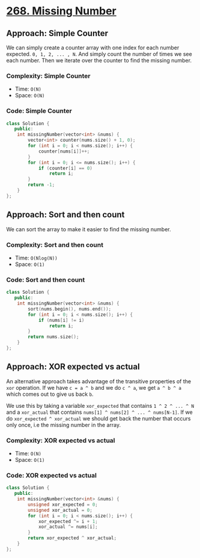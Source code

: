 # [268. Missing Number](https://leetcode.com/problems/missing-number/description/)

## Approach: Simple Counter

We can simply create a counter array with one index for each number expected.
`0, 1, 2, ... , N`. And simply count the number of times we see each number.
Then we iterate over the counter to find the missing number.

### Complexity: Simple Counter

-   Time: `O(N)`
-   Space: `O(N)`

### Code: Simple Counter

```cpp
class Solution {
   public:
    int missingNumber(vector<int> &nums) {
        vector<int> counter(nums.size() + 1, 0);
        for (int i = 0; i < nums.size(); i++) {
            counter[nums[i]]++;
        }
        for (int i = 0; i <= nums.size(); i++) {
            if (counter[i] == 0)
                return i;
        }
        return -1;
    }
};
```

## Approach: Sort and then count

We can sort the array to make it easier to find the missing number.

### Complexity: Sort and then count

-   Time: `O(Nlog(N))`
-   Space: `O(1)`

### Code: Sort and then count

```cpp
class Solution {
   public:
    int missingNumber(vector<int> &nums) {
        sort(nums.begin(), nums.end());
        for (int i = 0; i < nums.size(); i++) {
            if (nums[i] != i)
                return i;
        }
        return nums.size();
    }
};
```

## Approach: XOR expected vs actual

An alternative approach takes advantage of the transitive properties of the
`xor` operation. If we have `c = a ^ b` and we do `c ^ a`, we get `a ^ b ^ a`
which comes out to give us back `b`.

We use this by taking a variable `xor_expected` that contains `1 ^ 2 ^ ... ^ N`
and a `xor_actual` that contains `nums[1] ^ nums[2] ^ ... ^ nums[N-1]`. If we do
`xor_expected ^ xor_actual` we should get back the number that occurs only once,
i.e the missing number in the array.

### Complexity: XOR expected vs actual

-   Time: `O(N)`
-   Space: `O(1)`

### Code: XOR expected vs actual

```cpp
class Solution {
   public:
    int missingNumber(vector<int> &nums) {
        unsigned xor_expected = 0;
        unsigned xor_actual = 0;
        for (int i = 0; i < nums.size(); i++) {
            xor_expected ^= i + 1;
            xor_actual ^= nums[i];
        }
        return xor_expected ^ xor_actual;
    }
};
```